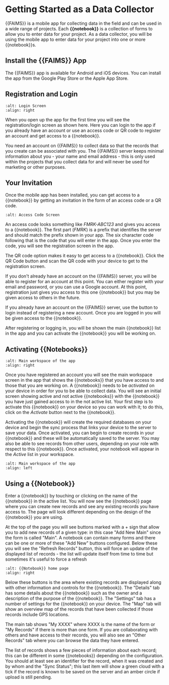 # Getting Started as a Data Collector

{{FAIMS}} is a mobile app for collecting data in the field and can be used in
a wide range of projects.  Each **{{notebook}}** is a collection of forms to
allow you to enter data for your project.  As a data collector, you will be
using the mobile app to enter data for your project into one or more
{{notebook}}s.

## Install the {{FAIMS}} App

The {{FAIMS}} app is available for Android and iOS devices.  You can install the
app from the Google Play Store or the Apple App Store.

## Registration and Login

```{screenshot} getting-started/app-login-mobile.png
:alt: Login Screen
:align: right
```

When you open up the app for the first time
you will see the registration/login screen as shown here.  Here you can login to
the app if you already have an account or use an access code or QR code to register
an account and get access to a {{notebook}}.

You need an account on {{FAIMS}} to collect data so that the records that you
create can be associated with you.  The {{FAIMS}} server keeps minimal information
about you - your name and email address - this is only used within the projects
that you collect data for and will never be used for marketing or other purposes.

## Your Invitation

Once the mobile app has been installed, you can get access to a {{notebook}} by getting
an invitation in the form of an access code or a QR code.

```{screenshot} getting-started/access-code-mobile.png
:alt: Access Code Screen
```

An access code looks something like _FMRK-ABC123_ and gives you access to a {{notebook}}.
The first part (_FMRK_) is a prefix that identifies the server and should match
the prefix shown in your app.  The six character code following that is the code
that you will enter in the app.  Once you enter the code, you will
see the registration screen in the app.

The QR code option makes it easy to get access to a {{notebook}}.  Click the
QR Code button and scan the QR code with your device to get to the registration
screen.

If you don't already have an account on the {{FAIMS}} server, you will be able to
register for an account at this point.  You can either register with your email
and password, or you can use a Google account.
At this point, registration just gives you access to this one
{{notebook}} but you may be given access to others in the future.

If you already have an account on the {{FAIMS}} server, use the button to login
instead of registering a new account.  Once you are logged in you will be given
access to the {{notebook}}.

After registering or logging in, you will be shown the main {{notebook}} list in
the app and you can activate the {{notebook}} you will be working on.

## Activating {{Notebooks}}

```{screenshot} getting-started/notebooks-not-active-mobile.png
:alt: Main workspace of the app
:align: right
```

Once you have registered an account you will see the main workspace screen in
the app that shows the {{notebooks}} that you have access to and those that you
are working on. A {{notebook}} needs to be _activated_ on your device in order for
you to be able to collect data.   You will see an initial screen showing active
and not active {{notebooks}} with the {{notebook}} you have just gained access to in
the not active list.  Your first step is to activate this {{notebook}} on your device
so  you can work with it; to do this, click on the _Activate_ button next to the
{{notebook}}.

Activating the {{notebook}} will create the required databases on your device and begin
the sync process that links your device to the server to save your data.  Once activated,
you can begin to create records in your {{notebook}} and these will be automatically
saved to the server.  You may also be able to see records from other users, depending
on your role with respect to this {{notebook}}.  Once activated, your notebook will
appear in the _Active_ list in your workspace.

```{screenshot} getting-started/notebook-list-mobile.png
:alt: Main workspace of the app
:align: left
```

## Using a {{Notebook}}

Enter a {{notebook}} by touching or clicking on the name of the {{notebook}} in the
active list.  You will now see the {{notebook}} page where you can create new records
and see any existing records you have access to.   The page will look different
depending on the design of the {{notebook}} you are using.

At the top of the page you will see buttons marked with a + sign that allow you to add
new records of a given type: in this case "Add New Main" since the form is called "Main".
A notebook can contain many forms and there can be one or
more of these "Add New" buttons configured.  Below these you will see the "Refresh Records"
button, this will force an update of the displayed list of records - the list will update
itself from time to time but sometimes it's useful to force a refresh

```{screenshot} getting-started/notebook-home-mobile.png
:alt: {{Notebook}} home page
:align: right
```

Below these buttons is the area where existing records are displayed along with
other information and controls for the {{notebook}}.  The "Details" tab has some details
about the {{notebook}} such as the owner and a description of the purpose of the {{notebook}}.
The "Settings" tab has a number of settings for the {{notebook}} on your device.  The
"Map" tab will show an overview map of the records that have been collected if those
records include GPS locations.

The main tab shows "My XXXX" where XXXX is the name of the form or "My Records" if there is more
than one form.  If you are collaborating with others and have access to their records, you
will also see an "Other Records" tab where you can browse the data they have entered.

The list of records shows a few pieces of information about each record; this can be different
in some {{notebooks}} depending on the configuration.  You should at least see an identifier
for the record, when it was created and by whom and the "Sync Status"; this last item will
show a green cloud with a tick if the record is known to be saved on the server and an amber
circle if upload is still pending.
